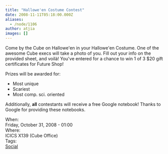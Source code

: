 ```yaml
---
title: "Hallowe'en Costume Contest"
date: 2008-11-11T05:18:00.000Z
aliases:
  - /node/1106
author: atjia
images: []
---
```


<div class="field field-name-body field-type-text-with-summary field-label-hidden"><div class="field-items"><div class="field-item even"><p>Come by the Cube on Hallowe&apos;en in your Hallowe&apos;en Costume. One of the awesome Cube execs will take a photo of you. Fill out your info on the provided sheet, and voil&#xE0;! You&apos;ve entered for a chance to win 1 of 3 $20 gift certificates for Future Shop!</p>
<p>Prizes will be awarded for:</p>
<ul>
<li>Most unique</li>
<li>Scariest</li>
<li>Most comp. sci. oriented</li>
</ul>
<p>Additionally, <strong>all</strong> contestants will receive a free Google notebook! Thanks to Google for providing these notebooks.</p>
</div></div></div><div class="field field-name-field-dates field-type-datetime field-label-above"><div class="field-label">When:&#xA0;</div><div class="field-items"><div class="field-item even"><span class="date-display-single">Friday, October 31, 2008 - 01:00</span></div></div></div><div class="field field-name-field-location field-type-text field-label-above"><div class="field-label">Where:&#xA0;</div><div class="field-items"><div class="field-item even">ICICS X139 (Cube Office)</div></div></div>    <footer>
    <div class="field field-name-field-tags field-type-taxonomy-term-reference field-label-above"><div class="field-label">Tags:&#xA0;</div><div class="field-items"><div class="field-item even"><a href="/social">Social</a></div></div></div>      </footer>
